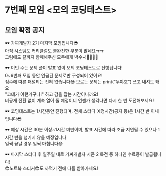 # 7번째 모임 <모의 코딩테스트>
## 모임 확정 공지
🕶 가짜개발자 2기 마지막 모임입니다😎  
아직 시스템도 커리큘럼도 불완전한 부분이 많네요ㅠㅠ  
그럼에도 끝까지 함께해주신 모두에게 박수~!👏👏👏👏  

🕶 이번 주는 문제 풀이 발표 없이 모의 코딩테스트로 진행됩니다!  
0~6번째 모임 동안 언급된 문제로만 구성되어 있어요!  
점수에 따른 패널티는 전혀 없습니다😎 모르는 문제는 print("무야호") 쓰고 내셔도 돼요  
"코테가 이런거구나!" 하고 감을 잡는 시간이니까요!  
비공개 전환 없이 계속 열어 둘 예정이니 언젠가 생각나면 다시 한 번 도전해보세요!  

🕶 코딩테스트는 1시간동안 진행되며, 전체 스터디 예정시간(공지 등)은 1시간 반 이내입니다😎  

🕶 예상 시간은 30분 이상~1시간 미만이며, 발표 시간에 따라 조금 지연될 수 있으나 1시간 반을 넘기지 않을 예정입니다  
일찍 끝날 경우 일찍 마칩니다😎  

🕶 마지막 스터디 후 일주일 내로 가짜개발자 시즌 2 특전 중 하나인 수료증이 발급됩니다!  
😎노트북 스티커😎도 까먹기 전에 다들 받아가세요!
